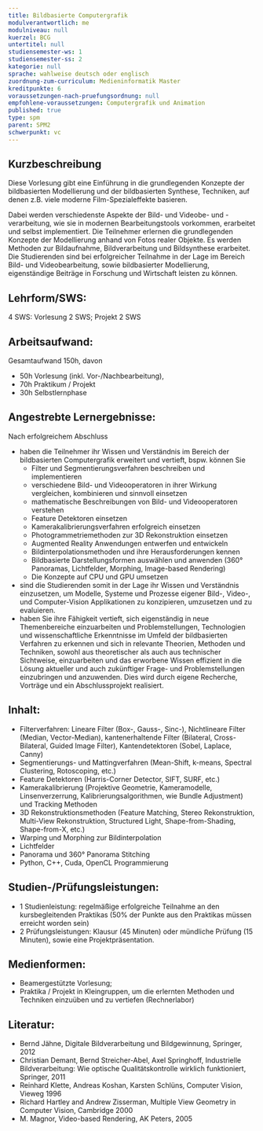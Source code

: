 ```yaml
---
title: Bildbasierte Computergrafik
modulverantwortlich: me
modulniveau: null
kuerzel: BCG
untertitel: null
studiensemester-ws: 1
studiensemester-ss: 2
kategorie: null
sprache: wahlweise deutsch oder englisch
zuordnung-zum-curriculum: Medieninformatik Master
kreditpunkte: 6
voraussetzungen-nach-pruefungsordnung: null
empfohlene-voraussetzungen: Computergrafik und Animation
published: true
type: spm
parent: SPM2
schwerpunkt: vc
---
```


## Kurzbeschreibung
Diese Vorlesung gibt eine Einführung in die grundlegenden Konzepte der bildbasierten Modellierung und der bildbasierten Synthese, Techniken, auf denen z.B. viele moderne Film-Spezialeffekte basieren. 

Dabei werden verschiedenste Aspekte der Bild- und Videobe- und -verarbeitung,  wie sie in modernen Bearbeitungstools vorkommen, erarbeitet und selbst implementiert. Die Teilnehmer erlernen die grundlegenden Konzepte der Modellierung anhand von Fotos realer Objekte. Es werden Methoden zur Bildaufnahme, Bildverarbeitung und Bildsynthese erarbeitet. Die Studierenden sind bei erfolgreicher Teilnahme in der Lage im Bereich Bild- und Videobearbeitung, sowie bildbasierter Modellierung, eigenständige Beiträge in Forschung und Wirtschaft leisten zu können.

## Lehrform/SWS: 
4 SWS: Vorlesung 2 SWS; Projekt 2 SWS

## Arbeitsaufwand: 
Gesamtaufwand 150h, davon
- 50h Vorlesung (inkl. Vor-/Nachbearbeitung),
- 70h Praktikum / Projekt
- 30h Selbstlernphase


## Angestrebte Lernergebnisse:
Nach erfolgreichem Abschluss

- haben die Teilnehmer ihr Wissen und Verständnis im Bereich der bildbasierten Computergrafik erweitert und vertieft, bspw. können Sie
  - Filter und Segmentierungsverfahren beschreiben und implementieren
  - verschiedene Bild- und Videooperatoren in ihrer Wirkung vergleichen, kombinieren und sinnvoll einsetzen
  - mathematische Beschreibungen von Bild- und Videooperatoren verstehen
  - Feature Detektoren einsetzen
  - Kamerakalibrierungsverfahren erfolgreich einsetzen
  - Photogrammetriemethoden zur 3D Rekonstruktion einsetzen
  - Augmented Reality Anwendungen entwerfen und entwickeln
  - Bildinterpolationsmethoden und ihre Herausforderungen kennen
  - Bildbasierte Darstellungsformen auswählen und anwenden (360° Panoramas, Lichtfelder, Morphing, Image-based Rendering)
  - Die Konzepte auf CPU und GPU umsetzen
- sind die Studierenden somit in der Lage ihr Wissen und Verständnis einzusetzen, um Modelle, Systeme und Prozesse eigener Bild-, Video-, und Computer-Vision Applikationen zu konzipieren, umzusetzen und zu evaluieren.
- haben Sie ihre Fähigkeit vertieft, sich eigenständig in neue Themenbereiche einzuarbeiten und Problemstellungen, Technologien und wissenschaftliche Erkenntnisse im Umfeld der bildbasierten Verfahren zu erkennen und sich in relevante Theorien, Methoden und Techniken, sowohl aus theoretischer als auch aus technischer Sichtweise, einzuarbeiten und das erworbene Wissen effizient in die Lösung aktueller und auch zukünftiger Frage- und Problemstellungen einzubringen und anzuwenden. Dies wird durch eigene Recherche, Vorträge und ein Abschlussprojekt realisiert.

## Inhalt:
- Filterverfahren: Lineare Filter (Box-, Gauss-, Sinc-), Nichtlineare Filter (Median, Vector-Median), kantenerhaltende Filter (Bilateral, Cross-Bilateral, Guided Image Filter), Kantendetektoren (Sobel, Laplace, Canny)
- Segmentierungs- und Mattingverfahren (Mean-Shift, k-means, Spectral Clustering, Rotoscoping, etc.)
- Feature Detektoren (Harris-Corner Detector, SIFT, SURF, etc.)
- Kamerakalibrierung (Projektive Geometrie, Kameramodelle, Linsenverzerrung, Kalibrierungsalgorithmen, wie Bundle Adjustment) und Tracking Methoden
- 3D Rekonstruktionsmethoden (Feature Matching, Stereo Rekonstruktion, Multi-View Rekonstruktion, Structured Light, Shape-from-Shading, Shape-from-X, etc.)
- Warping und Morphing zur Bildinterpolation
- Lichtfelder
- Panorama und 360° Panorama Stitching
- Python, C++, Cuda, OpenCL Programmierung


## Studien-/Prüfungsleistungen: 
- 1 Studienleistung: regelmäßige erfolgreiche Teilnahme an den kursbegleitenden Praktikas (50% der Punkte aus den Praktikas müssen erreicht worden sein)
- 2 Prüfungsleistungen: Klausur (45 Minuten) oder mündliche Prüfung (15 Minuten), sowie eine Projektpräsentation.

## Medienformen:
- Beamergestützte Vorlesung; 
- Praktika / Projekt in Kleingruppen, um die erlernten Methoden und Techniken einzuüben und zu vertiefen (Rechnerlabor)

## Literatur:
- Bernd Jähne, Digitale Bildverarbeitung und Bildgewinnung, Springer, 2012
- Christian Demant, Bernd Streicher-Abel, Axel Springhoff, Industrielle Bildverarbeitung: Wie optische Qualitätskontrolle wirklich funktioniert, Springer, 2011
- Reinhard Klette, Andreas Koshan, Karsten Schlüns, Computer Vision, Vieweg 1996 
- Richard Hartley and Andrew Zisserman, Multiple View Geometry in Computer Vision, Cambridge 2000 
- M. Magnor, Video-based Rendering, AK Peters, 2005
